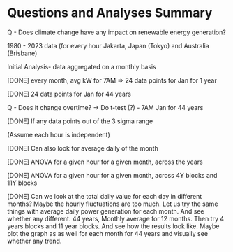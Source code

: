 # Questions and Analyses Summary

Q - Does climate change have any impact on renewable energy generation?

1980 - 2023 data (for every hour
Jakarta, Japan (Tokyo) and Australia (Brisbane)

Initial Analysis-
data aggregated on a monthly basis

[DONE] every month, avg kW for 7AM   => 24 data points for Jan for 1 year

[DONE] 24 data points for Jan for 44 years

Q - Does it change overtime?
-> Do t-test (?) - 7AM Jan for 44 years

[DONE] If any data points out of the 3 sigma range

(Assume each hour is independent)

[DONE] Can also look for average daily of the month


[DONE] ANOVA for a given hour for a given month, across the years

[DONE] ANOVA for a given hour for a given month, across 4Y blocks and 11Y blocks

[DONE] Can we look at the total daily value for each day in different months? Maybe the hourly fluctuations are too much. Let us try the same things with average daily power generation for each month. And see whether any different. 44 years, Monthly average for 12 months. Then try 4 years blocks and 11 year blocks. And see how the results look like. Maybe plot the graph as as well for each month for 44 years and visually see whether any trend. 